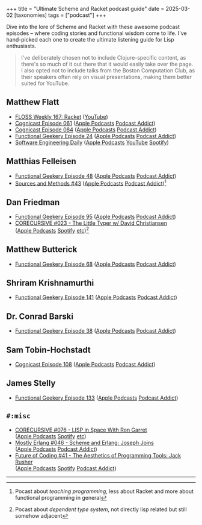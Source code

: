 +++
title = "Ultimate Scheme and Racket podcast guide"
date = 2025-03-02
[taxonomies]
tags = ["podcast"]
+++

Dive into the lore of Scheme and Racket with these awesome podcast episodes – where coding stories and functional wisdom come to life.
I've hand-picked each one to create the ultimate listening guide for Lisp enthusiasts.

<!-- more -->

> I've deliberately chosen not to include Clojure-specific content, as there's so much of it out there that it would easily take over the page. I also opted not to include talks from the Boston Computation Club, as their speakers often rely on visual presentations, making them better suited for YouTube.

## Matthew Flatt
* [FLOSS Weekly 167: Racket](https://twit.tv/shows/floss-weekly/episodes/167?autostart=false)
([YouTube](https://youtu.be/vJGV7HaTdbg))
* [Cognicast Episode 061](https://www.cognitect.com/cognicast/061-matthew-flatt)
([Apple Podcasts](https://podcasts.apple.com/gb/podcast/matthew-flatt-cognicast-episode-061/id498067022?i=1000487422000)
[Podcast Addict](https://podcastaddict.com/cognicast/episode/1003494))
* [Cognicast Episode 084](https://www.cognitect.com/cognicast/084)
([Apple Podcasts](https://podcasts.apple.com/gb/podcast/matthew-flatt-cognicast-episode-084/id498067022?i=1000487422068)
[Podcast Addict](https://podcastaddict.com/cognicast/episode/6165507))
* [Functional Geekery Episode 24](https://www.functionalgeekery.com/episode-24-matthew-flatt/)
([Apple Podcasts](https://podcasts.apple.com/gb/podcast/matthew-flatt/id790455326?i=1000374723919)
[Podcast Addict](https://podcastaddict.com/functional-geekery/episode/10673564))
* [Software Engineering Daily](https://softwareengineeringdaily.com/2015/11/04/racket-with-matthew-flatt/)
([Apple Podcasts](https://podcasts.apple.com/gb/podcast/racket-with-matthew-flatt/id1231021918?i=1000384834962)
[YouTube](https://youtu.be/x5O9ovMQtCo)
[Spotify](https://open.spotify.com/episode/4kKIrI5gZyd8DSroV5xuFZ?si=PrJ6dj81RBKZ-wVLpql8oQ))

## Matthias Felleisen
* [Functional Geekery Episode 48](https://www.functionalgeekery.com/episode-48-matthias-felleisen/)
([Apple Podcasts](https://podcasts.apple.com/gb/podcast/matthias-felleisen/id790455326?i=1000374724062)
[Podcast Addict](https://podcastaddict.com/functional-geekery/episode/13685120))
* [Sources and Methods #43](https://www.sourcesandmethods.com/podcast/2019/5/28/sources-and-methods-43-teaching-programming-with-matthias-felleisen)
([Apple Podcasts](https://podcasts.apple.com/eg/podcast/teaching-programming-with-matthias-felleisen/id916507593?i=1000439904900)
[Podcast Addict](https://podcastaddict.com/episode/https%3A%2F%2Fwww.buzzsprout.com%2F29188%2Fepisodes%2F1194005-teaching-programming-with-matthias-felleisen.mp3&podcastId=2164812))[^teaching]
## Dan Friedman
* [Functional Geekery Episode 95](https://www.functionalgeekery.com/episode-95-dan-friedman/)
([Apple Podcasts](https://podcasts.apple.com/gb/podcast/dan-friedman/id790455326?i=1000385482606)
[Podcast Addict](https://podcastaddict.com/functional-geekery/episode/35265548))
* [CORECURSIVE #023 - The Little Typer w/ David Christiansen](https://corecursive.com/023-little-typer-and-pie-language/)\
([Apple Podcasts](https://podcasts.apple.com/us/podcast/corecursive-coding-stories/id1330329512)
[Spotify](https://open.spotify.com/show/6XU1MRwzCfAXD07YHbpjNv)
[etc](https://link.chtbl.com/corecursive))[^little typer]
## Matthew Butterick
* [Functional Geekery Episode 68](https://www.functionalgeekery.com/episode-68-matthew-butterick/)
([Apple Podcasts](https://podcasts.apple.com/gb/podcast/matthew-butterick/id790455326?i=1000376179194)
[Podcast Addict](https://podcastaddict.com/functional-geekery/episode/22273425
))
## Shriram Krishnamurthi
* [Functional Geekery Episode 141](https://www.functionalgeekery.com/episode-141-shriram-krishnamurthi/)
([Apple Podcasts](https://podcasts.apple.com/gb/podcast/episode-141-shriram-krishnamurthi/id790455326?i=1000570453523)
[Podcast Addict](https://podcastaddict.com/functional-geekery/episode/142651509))
## Dr. Conrad Barski
* [Functional Geekery Episode 38](https://www.functionalgeekery.com/episode-38-dr-conrad-barski/)
([Apple Podcasts](https://podcasts.apple.com/gb/podcast/dr-conrad-barski/id790455326?i=1000374724048)
[Podcast Addict](https://podcastaddict.com/functional-geekery/episode/10209279))
## Sam Tobin-Hochstadt
* [Cognicast Episode 108](https://www.cognitect.com/cognicast/108)
([Apple Podcasts](https://podcasts.apple.com/us/podcast/sam-tobin-hochstadt-cognicast-episode-108/id498067022?i=1000487421949)
[Podcast Addict](https://podcastaddict.com/cognicast/episode/20378999))
## James Stelly
* [Functional Geekery Episode 133](https://www.functionalgeekery.com/episode-133-james-stelly/)
([Apple Podcasts](https://podcasts.apple.com/gb/podcast/episode-133-james-stelly/id790455326?i=1000515106415)
[Podcast Addict](https://podcastaddict.com/functional-geekery/episode/121105279))
## `#:misc`
* [CORECURSIVE #076 - LISP in Space With Ron Garret](https://corecursive.com/lisp-in-space-with-ron-garret/)\
([Apple Podcasts](https://podcasts.apple.com/us/podcast/corecursive-coding-stories/id1330329512)
[Spotify](https://open.spotify.com/show/6XU1MRwzCfAXD07YHbpjNv?si=6486b006ade645a9)
[etc](https://link.chtbl.com/corecursive))
* [Mostly Erlang #046 - Scheme and Erlang: Joseph Joins](https://mostlyerlang.com/2014/10/31/046-scheme-and-erlang/)\
([Apple Podcasts](https://podcasts.apple.com/gb/podcast/046-scheme-and-erlang/id638766008?i=1000321390318)
[Podcast Addict](https://podcastaddict.com/podcast-mostly-erlang/episode/180197
))
* [Future of Coding #41 - The Aesthetics of Programming Tools: Jack Rusher](https://futureofcoding.org/episodes/041.html)\
([Apple Podcasts](https://podcasts.apple.com/us/podcast/the-aesthetics-of-programming-tools-jack-rusher/id1265527976?i=1000445384511)
[Spotify](https://open.spotify.com/episode/4rt2zhXl6ER9i9jVzirDBY?si=8e84f946e046461d)
[Podcast Addict](https://podcastaddict.com/future-of-coding/episode/76926763
))

---

[^teaching]: Pocast about _teaching programming_, less about Racket and more about functional programming in general
[^little typer]: Pocast about _dependent type system_, not directly lisp related but still somehow adjacent

